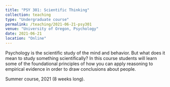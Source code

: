 ```yaml
---
title: "PSY 301: Scientific Thinking"
collection: teaching
type: "Undergraduate course"
permalink: /teaching/2021-06-21-psy301
venue: "University of Oregon, Psychology"
date: 2021-06-21
location: "Online"
---
```


Psychology is the scientific study of the mind and behavior. But what does it mean to study something scientifically? In this course students will learn some of the foundational principles of how you can apply reasoning to empirical evidence in order to draw conclusions about people. 

Summer course, 2021 (8 weeks long).
